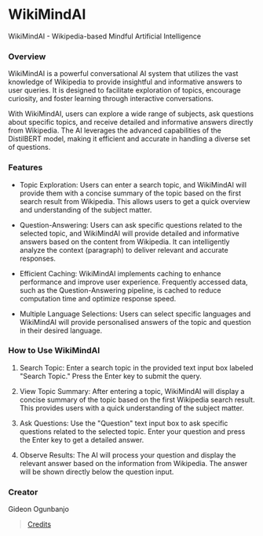 # WikiMindAI
WikiMindAI - Wikipedia-based Mindful Artificial Intelligence

### Overview
WikiMindAI is a powerful conversational AI system that utilizes the vast knowledge of Wikipedia to provide insightful and informative answers to user queries. It is designed to facilitate exploration of topics, encourage curiosity, and foster learning through interactive conversations.

With WikiMindAI, users can explore a wide range of subjects, ask questions about specific topics, and receive detailed and informative answers directly from Wikipedia. The AI leverages the advanced capabilities of the DistilBERT model, making it efficient and accurate in handling a diverse set of questions.

### Features
- Topic Exploration: Users can enter a search topic, and WikiMindAI will provide them with a concise summary of the topic based on the first search result from Wikipedia. This allows users to get a quick overview and understanding of the subject matter.

- Question-Answering: Users can ask specific questions related to the selected topic, and WikiMindAI will provide detailed and informative answers based on the content from Wikipedia. It can intelligently analyze the context (paragraph) to deliver relevant and accurate responses.

- Efficient Caching: WikiMindAI implements caching to enhance performance and improve user experience. Frequently accessed data, such as the Question-Answering pipeline, is cached to reduce computation time and optimize response speed.

- Multiple Language Selections: Users can select specific languages and WikiMindAI will provide personalised answers of the topic and question in their desired language.
### How to Use WikiMindAI
1. Search Topic: Enter a search topic in the provided text input box labeled "Search Topic." Press the Enter key to submit the query.

2. View Topic Summary: After entering a topic, WikiMindAI will display a concise summary of the topic based on the first Wikipedia search result. This provides users with a quick understanding of the subject matter.

3. Ask Questions: Use the "Question" text input box to ask specific questions related to the selected topic. Enter your question and press the Enter key to get a detailed answer.

4. Observe Results: The AI will process your question and display the relevant answer based on the information from Wikipedia. The answer will be shown directly below the question input.

### Creator
Gideon Ogunbanjo
> [Credits](https://www.youtube.com/@eniolaa)